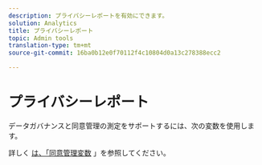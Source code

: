 ```yaml
---
description: プライバシーレポートを有効にできます。
solution: Analytics
title: プライバシーレポート
topic: Admin tools
translation-type: tm+mt
source-git-commit: 16ba0b12e0f70112f4c10804d0a13c278388ecc2

---
```



# プライバシーレポート

データガバナンスと同意管理の測定をサポートするには、次の変数を使用します。

詳しく [は、「同意管理変数](/help/admin/c-data-governance/consent-variables.md) 」を参照してください。

